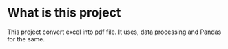 # What is this project
This project convert excel into pdf file. 
It uses, data processing and Pandas for the same. 
